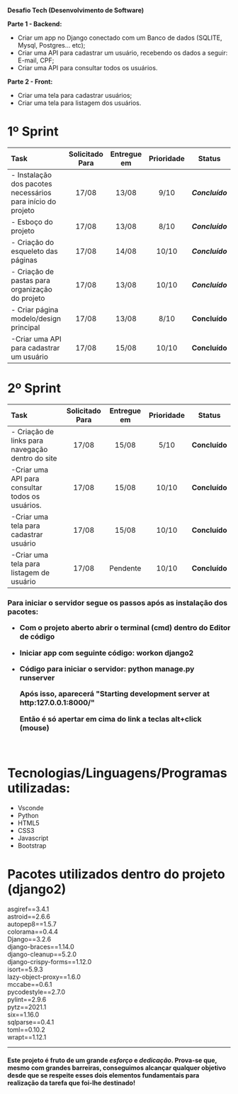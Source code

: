 **Desafio Tech (Desenvolvimento de Software)**

**Parte 1 - Backend:**

- Criar um app no Django conectado com um Banco de dados (SQLITE, Mysql, Postgres... etc);
- Criar uma API para cadastrar um usuário, recebendo os dados a seguir:  E-mail, CPF;
- Criar uma API para consultar todos os usuários.

**Parte 2 - Front:**

- Criar uma tela para cadastrar usuários;
- Criar uma tela para listagem dos usuários.






# 1º Sprint

| Task                                     | Solicitado Para | Entregue em | Prioridade |     Status      |
| :--------------------------------------- | :-------------: | :---------: | :--------: | :-------------: |
| - Instalação dos pacotes necessários para  início do projeto |      17/08      |    13/08    |    9/10    | ***Concluído*** |
| - Esboço do projeto                      |      17/08      |    13/08    |    8/10    | ***Concluído*** |
| - Criação do esqueleto das páginas       |      17/08      |    14/08    |   10/10    | ***Concluído*** |
| - Criação de pastas para organização do projeto |      17/08      |    13/08    |   10/10    | ***Concluído*** |
| - Criar página modelo/design principal   |      17/08      |    13/08    |    8/10    |  **Concluído**  |
| -Criar uma API para cadastrar um usuário |      17/08      |    15/08    |   10/10    |  **Concluído**  |



# 2º Sprint

| Task                                     | Solicitado Para | Entregue em | Prioridade |    Status     |
| :--------------------------------------- | :-------------: | :---------: | :--------: | :-----------: |
| - Criação de links para navegação dentro do site |      17/08      |    15/08    |    5/10    | **Concluído** |
| -Criar uma API para consultar todos os usuários. |      17/08      |    15/08    |   10/10    | **Concluído** |
| -Criar uma tela para cadastrar usuário   |      17/08      |    15/08    |   10/10    | **Concluído** |
| -Criar uma tela para listagem de usuário |      17/08      |  Pendente   |   10/10    | **Concluído** |







<h3>Para iniciar o servidor segue os passos após as instalação dos pacotes:

- Com o projeto aberto abrir o terminal (cmd) dentro do Editor de código


- Iniciar app com seguinte código:  workon django2

- Código para iniciar o servidor: python manage.py runserver

  Após isso, aparecerá "Starting development server at http:127.0.0.1:8000/" 

  Então é só apertar em cima do link a teclas alt+click (mouse)

  ​



<h1>Tecnologias/Linguagens/Programas utilizadas:</h1>

- Vsconde
- Python
- HTML5
- CSS3
- Javascript
- Bootstrap



<h1>Pacotes utilizados dentro do projeto (django2)</h1>

asgiref==3.4.1 <br>
astroid==2.6.6 <br>
autopep8==1.5.7 <br>
colorama==0.4.4 <br>
Django==3.2.6 <br>
django-braces==1.14.0 <br>
django-cleanup==5.2.0 <br>
django-crispy-forms==1.12.0 <br>
isort==5.9.3 <br>
lazy-object-proxy==1.6.0 <br>
mccabe==0.6.1 <br>
pycodestyle==2.7.0 <br>
pylint==2.9.6 <br>
pytz==2021.1 <br>
six==1.16.0 <br>
sqlparse==0.4.1 <br>
toml==0.10.2 <br>
wrapt==1.12.1 <br>

------

#### Este projeto é fruto de um grande *esforço* e *dedicação*. Prova-se que, mesmo com grandes barreiras, conseguimos alcançar qualquer objetivo desde que se respeite esses dois elementos fundamentais para realização da tarefa que foi-lhe destinado!